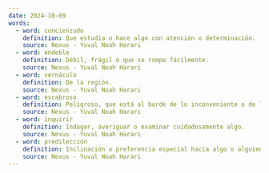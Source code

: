 ```yaml
---
date: 2024-10-09
words:
  - word: concienzudo
    definition: Que estudia o hace algo con atención o determinación. 
    source: Nexus - Yuval Noah Harari 
  - word: endeble
    definition: Débil, frágil o que se rompe fácilmente.
    source: Nexus - Yuval Noah Harari 
  - word: vernáculo
    definition: De la región. 
    source: Nexus - Yuval Noah Harari 
  - word: escabroso
    definition: Peligroso, que está al borde de lo inconveniente o de lo inmoral.
    source: Nexus - Yuval Noah Harari 
  - word: inquirir
    definition: Indagar, averiguar o examinar cuidadosamente algo. 
    source: Nexus - Yuval Noah Harari 
  - word: predilección
    definition: Inclinación o preferencia especial hacia algo o alguien.
    source: Nexus - Yuval Noah Harari 
---
```

